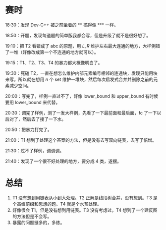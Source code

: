 # 赛时
18:30：发现 Dev-C++ 被之前坐着的 ** 搞得像 *** 一样。

18:50：开题，发现每道题的简单版我都会写，但是升级了就不是很好想了。

19:10：把 T2 看错成了 abc 的原题，用 $L, R$ 维护左右最大连通的地方，大样例错了一堆（好像改成第一个不连通的地方就可以）。

19:15：T1、T2、T3、T4 的暴力都大概像明白了。

19:30：死磕 T2，一直在想怎么维护内部元素编号相邻的连通块，发现只能用块来写，所以就在想用 $n$ 个 set 维护一堆块，然后每次启发式合并并删除之前的元素减少空间。

20:00：写完了，样例一直过不了，好像 lower_bound 和 upper_bound 有时候要用 lower_bound 来代替。

20:30：调完了样例，测了一发大样例，先看了一下最前面和最后面，fc 了一下以后对了，然后去了接了一下水。

20:50：把暴力打完了。

21:00：T1 想到了处理这个答案的方法，但是没有去写双向链表，去写了倍增。

21:30：过不了样例，调调调。

21:40：发现了一个很不好处理的地方，要分成 4 类，遂摆。

# 总结
1. T1 没有想到用链表从小到大处理。T2 正解是线段树合并，没有想到。T3 是个高维前缀和思想的题。T4 就是个水预处理。
2. 好像很会 T1，但是没有想到用链表。T3 没有考虑过。T4 想到了一个建反图的方法但是不会写。
3. 暴露的问题挺多的，多练。
